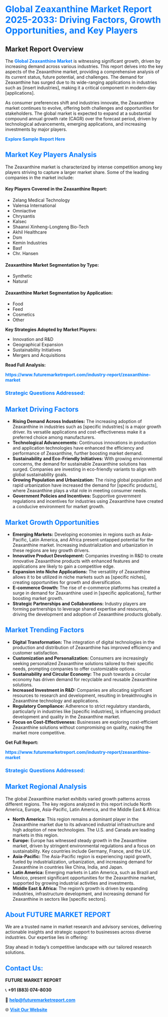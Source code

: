 <h1 style="color: #007BFF;">Global Zeaxanthine Market Report 2025-2033: Driving Factors, Growth Opportunities, and Key Players</h1>

<section id="overview">
<h2>Market Report Overview</h2>
<p>The <a href="https://www.futuremarketreport.com/industry-report/zeaxanthine-market" style="color: #007BFF; text-decoration: none;"><strong>Global Zeaxanthine Market</strong></a> is witnessing significant growth, driven by increasing demand across various industries. This report delves into the key aspects of the Zeaxanthine market, providing a comprehensive analysis of its current status, future potential, and challenges. The demand for Zeaxanthine has surged due to its wide-ranging applications in industries such as [insert industries], making it a critical component in modern-day [applications].</p>
<p>As consumer preferences shift and industries innovate, the Zeaxanthine market continues to evolve, offering both challenges and opportunities for stakeholders. The global market is expected to expand at a substantial compound annual growth rate (CAGR) over the forecast period, driven by technological advancements, emerging applications, and increasing investments by major players.</p>
</section>

<section id="overview">
<p><a href="https://www.futuremarketreport.com/request-sample/reportId=30529" style="color: #007BFF; text-decoration: none;"><strong>Explore Sample Report Here</strong></a></p>
</section>

<section id="key-players">
<h2 style="color: #007BFF;">Market Key Players Analysis</h2>
<p>The Zeaxanthine market is characterized by intense competition among key players striving to capture a larger market share. Some of the leading companies in the market include:</p>
<h4>Key Players Covered in the Zeaxanthine Report:</h4>
<ul><li>Zelang Medical Technology</li><li>Valensa International</li><li>Omniactive</li><li>Chrysantis</li><li>Kalsec</li><li>Shaanxi Xinheng-Longteng Bio-Tech</li><li>Akhil Healthcare</li><li>Dsm</li><li>Kemin Industries</li><li>Basf</li><li>Chr. Hansen</li></ul>
<h4>Zeaxanthine Market Segmentation by Type:</h4>
<ul><li>Synthetic</li><li>Natural</li></ul>

<h4>Zeaxanthine Market Segmentation by Application:</h4>
<ul><li>Food</li><li>Feed</li><li>Cosmetics</li><li>Other</li></ul>
<p><strong>Key Strategies Adopted by Market Players:</strong></p>
<ul>
<li>Innovation and R&D</li>
<li>Geographical Expansion</li>
<li>Sustainability Initiatives</li>
<li>Mergers and Acquisitions</li>
</ul>
</section>

<section>
<p><strong>Read Full Analysis: </strong></p><a href="https://www.futuremarketreport.com/industry-report/zeaxanthine-market" style="color: #007BFF; text-decoration: none;"><strong>https://www.futuremarketreport.com/industry-report/zeaxanthine-market</strong></a>
<h3 style="color: #007BFF;">Strategic Questions Addressed:</h3>
</section>

<section id="driving-factors">
<h2 style="color: #007BFF;">Market Driving Factors</h2>
<ul>
<li><strong>Rising Demand Across Industries:</strong> The increasing adoption of Zeaxanthine in industries such as [specific industries] is a major growth driver. Its versatile applications and cost-effectiveness make it a preferred choice among manufacturers.</li>
<li><strong>Technological Advancements:</strong> Continuous innovations in production and application technologies have enhanced the efficiency and performance of Zeaxanthine, further boosting market demand.</li>
<li><strong>Sustainability and Eco-Friendly Initiatives:</strong> With growing environmental concerns, the demand for sustainable Zeaxanthine solutions has surged. Companies are investing in eco-friendly variants to align with global sustainability goals.</li>
<li><strong>Growing Population and Urbanization:</strong> The rising global population and rapid urbanization have increased the demand for [specific products], where Zeaxanthine plays a vital role in meeting consumer needs.</li>
<li><strong>Government Policies and Incentives:</strong> Supportive government regulations and incentives for industries using Zeaxanthine have created a conducive environment for market growth.</li>
</ul>
</section>

<section id="growth-opportunities">
<h2 style="color: #007BFF;">Market Growth Opportunities</h2>
<ul>
<li><strong>Emerging Markets:</strong> Developing economies in regions such as Asia-Pacific, Latin America, and Africa present untapped potential for the Zeaxanthine market. Increasing industrialization and urbanization in these regions are key growth drivers.</li>
<li><strong>Innovative Product Development:</strong> Companies investing in R&D to create innovative Zeaxanthine products with enhanced features and applications are likely to gain a competitive edge.</li>
<li><strong>Expansion into Niche Applications:</strong> The versatility of Zeaxanthine allows it to be utilized in niche markets such as [specific niches], creating opportunities for growth and diversification.</li>
<li><strong>E-commerce Growth:</strong> The rise of e-commerce platforms has created a surge in demand for Zeaxanthine used in [specific applications], further boosting market growth.</li>
<li><strong>Strategic Partnerships and Collaborations:</strong> Industry players are forming partnerships to leverage shared expertise and resources, driving the development and adoption of Zeaxanthine products globally.</li>
</ul>
</section>

<section id="trending-factors">
<h2 style="color: #007BFF;">Market Trending Factors</h2>
<ul>
<li><strong>Digital Transformation:</strong> The integration of digital technologies in the production and distribution of Zeaxanthine has improved efficiency and customer satisfaction.</li>
<li><strong>Customization and Personalization:</strong> Consumers are increasingly seeking personalized Zeaxanthine solutions tailored to their specific needs, prompting companies to offer customizable options.</li>
<li><strong>Sustainability and Circular Economy:</strong> The push towards a circular economy has driven demand for recyclable and reusable Zeaxanthine solutions.</li>
<li><strong>Increased Investment in R&D:</strong> Companies are allocating significant resources to research and development, resulting in breakthroughs in Zeaxanthine technology and applications.</li>
<li><strong>Regulatory Compliance:</strong> Adherence to strict regulatory standards, particularly in industries like [specific industries], is influencing product development and quality in the Zeaxanthine market.</li>
<li><strong>Focus on Cost-Effectiveness:</strong> Businesses are exploring cost-efficient Zeaxanthine solutions without compromising on quality, making the market more competitive.</li>
</ul>
</section>

<section>
<p><strong>Get Full Report: </strong></p><a href="https://www.futuremarketreport.com/industry-report/zeaxanthine-market" style="color: #007BFF; text-decoration: none;"><strong>https://www.futuremarketreport.com/industry-report/zeaxanthine-market</strong></a>
<h3 style="color: #007BFF;">Strategic Questions Addressed:</h3>
</section>


<section id="regional-analysis">
<h2 style="color: #007BFF;">Market Regional Analysis</h2>
<p>The global Zeaxanthine market exhibits varied growth patterns across different regions. The key regions analyzed in this report include North America, Europe, Asia-Pacific, Latin America, and the Middle East & Africa:</p>
<ul>
<li><strong>North America:</strong> This region remains a dominant player in the Zeaxanthine market due to its advanced industrial infrastructure and high adoption of new technologies. The U.S. and Canada are leading markets in this region.</li>
<li><strong>Europe:</strong> Europe has witnessed steady growth in the Zeaxanthine market, driven by stringent environmental regulations and a focus on sustainability. Key countries include Germany, France, and the U.K.</li>
<li><strong>Asia-Pacific:</strong> The Asia-Pacific region is experiencing rapid growth, fueled by industrialization, urbanization, and increasing demand for Zeaxanthine in countries like China, India, and Japan.</li>
<li><strong>Latin America:</strong> Emerging markets in Latin America, such as Brazil and Mexico, present significant opportunities for the Zeaxanthine market, supported by growing industrial activities and investments.</li>
<li><strong>Middle East & Africa:</strong> The region’s growth is driven by expanding industries, infrastructure development, and increasing demand for Zeaxanthine in sectors like [specific sectors].</li>
</ul>
</section>

<footer>
<h2 style="color: #007BFF;">About FUTURE MARKET REPORT</h2>
<p>We are a trusted name in market research and advisory services, delivering actionable insights and strategic support to businesses across diverse industries. Our expertise lies in offering:</p>

<p>Stay ahead in today’s competitive landscape with our tailored research solutions.</p>

<h2 style="color: #007BFF;">Contact Us:</h2>
<p><strong>FUTURE MARKET REPORT</strong></p>
<p>📞 <strong>+91 (883) 074-8030</strong></p>
<p>📧 <strong><a href="mailto:help@futuremarketreport.com" style="color: #007BFF;">help@futuremarketreport.com</a></strong></p>
<p>🌐 <strong><a href="https://www.futuremarketreport.com/" style="color: #007BFF;">Visit Our Website</a></strong></p>
</footer>